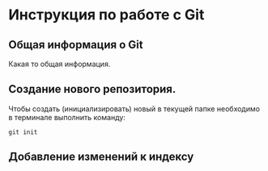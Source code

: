 # **Инструкция по работе с Git**

## Общая информация о Git

Какая то общая информация.

## Создание нового репозитория.

Чтобы создать (инициализировать) новый в текущей папке необходимо в терминале выполнить команду:

    git init

## Добавление изменений к индексу